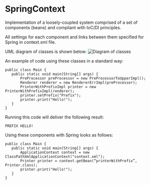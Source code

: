 # SpringContext

Implementation of a loosely-coupled system comprised of a set of components (beans) and compliant with IoC/DI principles.

All settings for each component and links between them specified for Spring in context.xml file.

UML diagram of classes is shown below:
![Diagram of classes](/img/diagram.png)

An example of code using these classes in a standard way:
```
public class Main {
   public static void main(String[] args) {
       PreProcessor preProcessor = new PreProcessorToUpperImpl();
       Renderer renderer = new RendererErrImpl(preProcessor);
       PrinterWithPrefixImpl printer = new PrinterWithPrefixImpl(renderer);
       printer.setPrefix("Prefix");
       printer.print("Hello!");
   }
}
```

Running this code will deliver the following result:
```
PREFIX HELLO!
```

Using these components with Spring looks as follows:
```
public class Main {
   public static void main(String[] args) {
       ApplicationContext context = new ClassPathXmlApplicationContext("context.xml");
       Printer printer = context.getBean(“printerWithPrefix”, Printer.class);
       printer.print("Hello!");
   }
}
```
